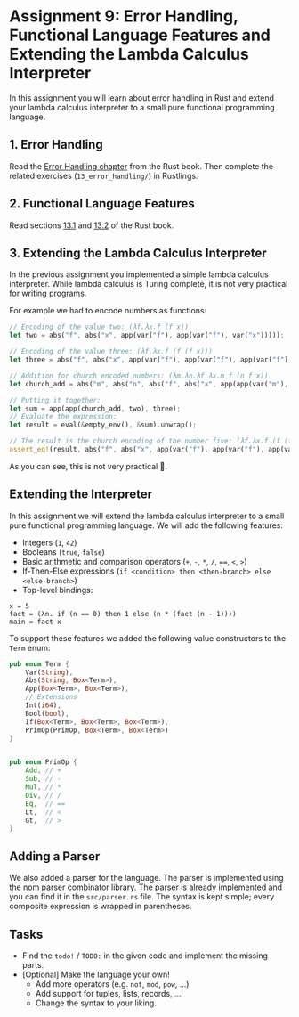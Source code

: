 # Assignment 9: Error Handling, Functional Language Features and Extending the Lambda Calculus Interpreter

In this assignment you will learn about error handling in Rust and extend your lambda calculus interpreter to a small pure functional programming language.

## 1. Error Handling 
Read the [Error Handling chapter](https://doc.rust-lang.org/stable/book/ch09-00-error-handling.html) from the Rust book. Then complete the related exercises (`13_error_handling/`) in Rustlings.


## 2. Functional Language Features
Read sections [13.1](https://doc.rust-lang.org/stable/book/ch13-01-closures.html) and [13.2](https://doc.rust-lang.org/stable/book/ch13-02-iterators.html) of the Rust book. 


## 3. Extending the Lambda Calculus Interpreter
In the previous assignment you implemented a simple lambda calculus interpreter. While lambda calculus is Turing complete, it is not very practical for writing programs.

For example we had to encode numbers as functions:
```rust
// Encoding of the value two: (λf.λx.f (f x))
let two = abs("f", abs("x", app(var("f"), app(var("f"), var("x")))));

// Encoding of the value three: (λf.λx.f (f (f x)))
let three = abs("f", abs("x", app(var("f"), app(var("f"), app(var("f"), var("x"))))));

// Addition for church encoded numbers: (λm.λn.λf.λx.m f (n f x))
let church_add = abs("m", abs("n", abs("f", abs("x", app(app(var("m"), var("f")), app(app(var("n"), var("f")), var("x")))))));

// Putting it together:
let sum = app(app(church_add, two), three);
// Evaluate the expression:
let result = eval(&empty_env(), &sum).unwrap();

// The result is the church encoding of the number five: (λf.λx.f (f (f (f (f x)))))
assert_eq!(result, abs("f", abs("x", app(var("f"), app(var("f"), app(var("f"), app(var("f"), app(var("f"), var("x")))))))));
```

As you can see, this is not very practical 🤯.

## Extending the Interpreter
In this assignment we will extend the lambda calculus interpreter to a small pure functional programming language. 
We will add the following features:
- Integers (`1`, `42`)
- Booleans (`true`, `false`)
- Basic arithmetic and comparison operators (`+`, `-`, `*`, `/`, `==`, `<`, `>`)
- If-Then-Else expressions (`if <condition> then <then-branch> else <else-branch>`)
- Top-level bindings:
```
x = 5
fact = (λn. if (n == 0) then 1 else (n * (fact (n - 1))))
main = fact x
```

To support these features we added the following value constructors to the `Term` enum:
```rust
pub enum Term {
    Var(String),
    Abs(String, Box<Term>),
    App(Box<Term>, Box<Term>),
    // Extensions
    Int(i64),
    Bool(bool),
    If(Box<Term>, Box<Term>, Box<Term>),
    PrimOp(PrimOp, Box<Term>, Box<Term>)
}


pub enum PrimOp {
    Add, // +
    Sub, // -
    Mul, // *
    Div, // /
    Eq,  // ==
    Lt,  // <
    Gt,  // >
}
```


## Adding a Parser
We also added a parser for the language. The parser is implemented using the [nom](https://github.com/rust-bakery/nom) parser combinator library. The parser is already implemented and you can find it in the `src/parser.rs` file. The syntax is kept simple; every composite expression is wrapped in parentheses.


## Tasks
- Find the `todo!` / `TODO:` in the given code and implement the missing parts.
- \[Optional\] Make the language your own!
  - Add more operators (e.g. `not`, `mod`, `pow`, ...)
  - Add support for tuples, lists, records, ...
  - Change the syntax to your liking.
